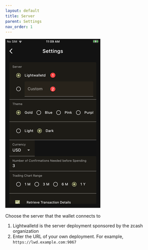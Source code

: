 ```yaml
---
layout: default
title: Server
parent: Settings
nav_order: 1
---
```


![Server](img/IMG_0099.PNG)

Choose the server that the wallet connects to

1. Lightwalletd is the server deployment sponsored by the zcash organization
2. Enter the URL of your own deployment. For example, `https://lwd.example.com:9067`